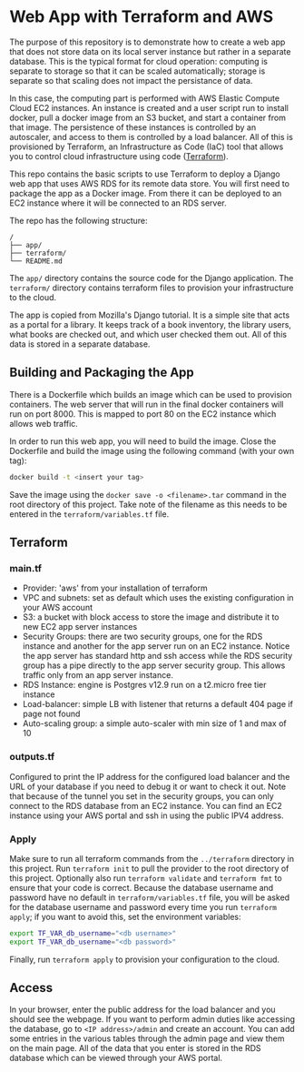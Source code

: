 # Web App with Terraform and AWS

The purpose of this repository is to demonstrate how to create a web app that does not store data on its local server instance but rather in a separate database. This is the typical format for cloud operation: computing is separate to storage so that it can be scaled automatically; storage is separate so that scaling does not impact the persistance of data. 

In this case, the computing part is performed with AWS Elastic Compute Cloud EC2 instances. An instance is created and a user script run to install docker, pull a docker image from an S3 bucket, and start a container from that image. The persistence of these instances is controlled by an autoscaler, and access to them is controlled by a load balancer. All of this is provisioned by Terraform, an Infrastructure as Code (IaC) tool that allows you to control cloud infrastructure using code ([Terraform](https://terraform.io)).

This repo contains the basic scripts to use Terraform to deploy a Django web app that uses AWS RDS for its remote data store. You will first need to package the app as a Docker image. From there it can be deployed to an EC2 instance where it will be connected to an RDS server.

The repo has the following structure:

```
/
├── app/
├── terraform/
└── README.md
```

The `app/` directory contains the source code for the Django application. The `terraform/` directory contains terraform files to provision your infrastructure to the cloud.

The app is copied from Mozilla's Django tutorial. It is a simple site that acts as a portal for a library. It keeps track of a book inventory, the library users, what books are checked out, and which user checked them out. All of this data is stored in a separate database.

## Building and Packaging the App
There is a Dockerfile which builds an image which can be used to provision containers. The web server that will run in the final docker containers will run on port 8000. This is mapped to port 80 on the EC2 instance which allows web traffic.

In order to run this web app, you will need to build the image. Close the Dockerfile and build the image using the following command (with your own tag):
```sh
docker build -t <insert your tag>
```
Save the image using the `docker save -o <filename>.tar` command in the root directory of this project. Take note of the filename as this needs to be entered in the `terraform/variables.tf` file.

## Terraform
### main.tf
* Provider: 'aws' from your installation of terraform 
* VPC and subnets: set as default which uses the existing configuration in your AWS account
* S3: a bucket with block access to store the image and distribute it to new EC2 app server instances
* Security Groups: there are two security groups, one for the RDS instance and another for the app server run on an EC2 instance. Notice the app server has standard http and ssh access while the RDS security group has a pipe directly to the app server security group. This allows traffic only from an app server instance.
* RDS Instance: engine is Postgres v12.9 run on a t2.micro free tier instance
* Load-balancer: simple LB with listener that returns a default 404 page if page not found
* Auto-scaling group: a simple auto-scaler with min size of 1 and max of 10

### outputs.tf
Configured to print the IP address for the configured load balancer and the URL of your database if you need to debug it or want to check it out. Note that because of the tunnel you set in the security groups, you can only connect to the RDS database from an EC2 instance. You can find an EC2 instance using your AWS portal and ssh in using the public IPV4 address.

### Apply
Make sure to run all terraform commands from the `../terraform` directory in this project. Run `terraform init` to pull the provider to the root directory of this project. Optionally also run `terraform validate` and `terraform fmt` to ensure that your code is correct. Because the database username and password have no default in `terraform/variables.tf` file, you will be asked for the database username and password every time you run `terraform apply`; if you want to avoid this, set the environment variables:
```sh
export TF_VAR_db_username="<db username>"
export TF_VAR_db_username="<db password>"
```
Finally, run `terraform apply` to provision your configuration to the cloud.

## Access
In your browser, enter the public address for the load balancer and you should see the webpage. If you want to perform admin duties like accessing the database, go to `<IP address>/admin` and create an account. You can add some entries in the various tables through the admin page and view them on the main page. All of the data that you enter is stored in the RDS database which can be viewed through your AWS portal.